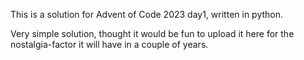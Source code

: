 This is a solution for Advent of Code 2023 day1, written in python.

Very simple solution, thought it would be fun to upload it here for the nostalgia-factor it will have in a couple of years.
